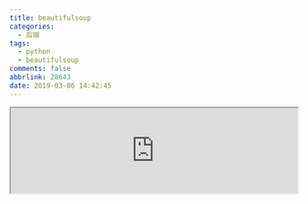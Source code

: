 ```yaml
---
title: beautifulsoup
categories:
  - 后端
tags:
  - python
  - beautifulsoup
comments: false
abbrlink: 28643
date: 2019-03-06 14:42:45
---
```

<iframe src="https://nbviewer.jupyter.org/github/aikeProject/Python3NoteBooks/blob/master/beautifulsoup.ipynb" width="100%" height="auto"></iframe>